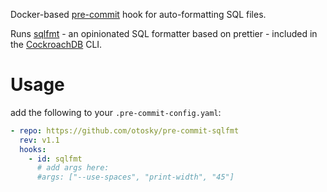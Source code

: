 Docker-based [pre-commit](https://pre-commit.com/) hook for auto-formatting SQL files.

Runs [sqlfmt](https://www.cockroachlabs.com/blog/sql-fmt-online-sql-formatter/) - an opinionated SQL formatter based on prettier - 
included in the [CockroachDB](https://www.cockroachlabs.com/) CLI.

# Usage
add the following to your `.pre-commit-config.yaml`:
```yaml
- repo: https://github.com/otosky/pre-commit-sqlfmt
  rev: v1.1
  hooks:
    - id: sqlfmt
      # add args here:
      #args: ["--use-spaces", "print-width", "45"]
```
